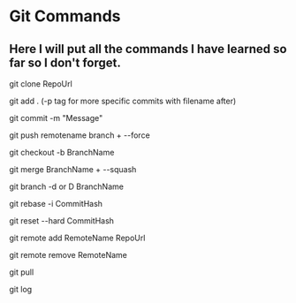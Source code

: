 # Git Commands
## Here I will put all the commands I have learned so far so I don't forget.

git clone RepoUrl

git add . (-p tag for more specific commits with filename after)

git commit -m "Message"

git push remotename branch + --force

git checkout -b BranchName

git merge BranchName + --squash

git branch -d or D BranchName

git rebase -i CommitHash

git reset --hard CommitHash

git remote add RemoteName RepoUrl

git remote remove RemoteName

git pull

git log
